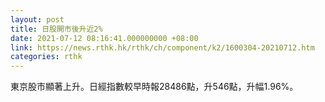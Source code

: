 ```yaml
---
layout: post
title: 日股開市後升近2%
date: 2021-07-12 08:16:41.000000000 +08:00
link: https://news.rthk.hk/rthk/ch/component/k2/1600304-20210712.htm
categories: rthk
---
```


東京股市顯著上升。日經指數較早時報28486點，升546點，升幅1.96%。
